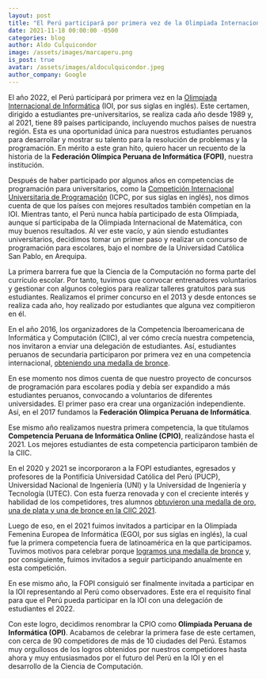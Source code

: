 ```yaml
---
layout: post
title: "El Perú participará por primera vez de la Olimpiada Internacional de Informática en el 2022"
date: 2021-11-18 00:00:00 -0500
categories: blog
author: Aldo Culquicondor
image: /assets/images/marcaperu.png
is_post: true
avatar: /assets/images/aldoculquicondor.jpeg
author_company: Google
---
```

El año 2022, el Perú participará por primera vez en la [Olimpiada Internacional de Informática](https://ioinformatics.org/) (IOI, por sus siglas en inglés). Este certamen, dirigido a estudiantes pre-universitarios, se realiza cada año desde 1989 y, al 2021, tiene 89 países participando, incluyendo muchos países de nuestra región. Esta es una oportunidad única para nuestros estudiantes peruanos para desarrollar y mostrar su talento para la resolución de problemas y la programación. En mérito a este gran hito, quiero hacer un recuento de la historia de la **Federación Olímpica Peruana de Informática (FOPI)**, nuestra institución.

Después de haber participado por algunos años en competencias de programación para universitarios, como la [Competición Internacional Universitaria de Programación](https://icpc.global/) (ICPC, por sus siglas en inglés), nos dimos cuenta de que los países con mejores resultados también competían en la IOI. Mientras tanto, el Perú nunca había participado de esta Olimpiada, aunque sí participaba de la Olimpiada Internacional de Matemática, con muy buenos resultados. Al ver este vacío, y aún siendo estudiantes universitarios, decidimos tomar un primer paso y realizar un concurso de programación para escolares, bajo el nombre de la Universidad Católica San Pablo, en Arequipa.

La primera barrera fue que la Ciencia de la Computación no forma parte del currículo escolar. Por tanto, tuvimos que convocar entrenadores voluntarios y gestionar con algunos colegios para realizar talleres gratuitos para sus estudiantes. Realizamos el primer concurso en el 2013 y desde entonces se realiza cada año, hoy realizado por estudiantes que alguna vez compitieron en él.

En el año 2016, los organizadores de la Competencia Iberoamericana de Informática y Computación (CIIC), al ver cómo crecía nuestra competencia, nos invitaron a enviar una delegación de estudiantes. Así, estudiantes peruanos de secundaria participaron por primera vez en una competencia internacional, [obteniendo una medalla de bronce](https://andina.pe/agencia/noticia-escolares-peruanos-obtienen-medalla-concurso-iberoamericano-informatica-633725.aspx).

En ese momento nos dimos cuenta de que nuestro proyecto de concursos de programación para escolares podía y debía ser expandido a más estudiantes peruanos, convocando a voluntarios de diferentes universidades. El primer paso era crear una organización independiente. Así, en el 2017 fundamos la **Federación Olímpica Peruana de Informática**.

Ese mismo año realizamos nuestra primera competencia, la que titulamos **Competencia Peruana de Informática Online (CPIO)**, realizándose hasta el 2021. Los mejores estudiantes de esta competencia participaron también de la CIIC.

En el 2020 y 2021 se incorporaron a la FOPI estudiantes, egresados y profesores de la Pontificia Universidad Católica del Perú (PUCP), Universidad Nacional de Ingeniería (UNI) y la Universidad de Ingeniería y Tecnología (UTEC). Con esta fuerza renovada y con el creciente interés y habilidad de los competidores, tres alumnos [obtuvieron una medalla de oro, una de plata y una de bronce en la CIIC 2021](https://larepublica.pe/sociedad/2021/05/28/peru-gana-medallas-en-olimpiada-iberoamericana-de-informatica/).

Luego de eso, en el 2021 fuimos invitados a participar en la Olimpíada Femenina Europea de Informática (EGOI, por sus siglas en inglés), la cual fue la primera competencia fuera de latinoamérica en la que participamos. Tuvimos motivos para celebrar porque [logramos una medalla de bronce](https://andina.pe/agencia/noticia-orgullo-nacional-peruana-gana-medalla-primera-olimpiada-mundial-informatica-850593.aspx) y, por consiguiente, fuimos invitados a seguir participando anualmente en esta competición.

En ese mismo año, la FOPI consiguió ser finalmente invitada a participar en la IOI representando al Perú como observadores. Este era el requisito final para que el Perú pueda participar en la IOI con una delegación de estudiantes el 2022.

Con este logro, decidimos renombrar la CPIO como **Olimpiada Peruana de Informática (OPI)**. Acabamos de celebrar la primera fase de este certamen, con cerca de 90 competidores de más de 10 ciudades del Perú. Estamos muy orgullosos de los logros obtenidos por nuestros competidores hasta ahora y muy entusiasmados por el futuro del Perú en la IOI y en el desarrollo de la Ciencia de Computación.
